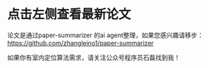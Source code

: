 # 点击左侧查看最新论文

论文是通过paper-summarizer 的ai agent整理，如果您感兴趣请移步：https://github.com/zhangleino1/paper-summarizer

如果你有室内定位算法需求，请关注公众号程序员石磊找到我！
